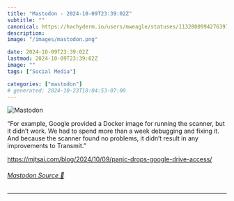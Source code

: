 ```yaml
---
title: "Mastodon - 2024-10-09T23:39:02Z"
subtitle: ""
canonical: https://hachyderm.io/users/mweagle/statuses/113280099427639715
description:
image: "/images/mastodon.png"

date: 2024-10-09T23:39:02Z
lastmod: 2024-10-09T23:39:02Z
image: ""
tags: ["Social Media"]

categories: ["mastodon"]
# generated: 2024-10-23T18:04:53-07:00
---
```

![Mastodon](/images/mastodon.png)

<p>“For example, Google provided a Docker image for running the scanner, but it didn’t work. We had to spend more than a week debugging and fixing it. And because the scanner found no problems, it didn’t result in any improvements to Transmit.”</p><p><a href="https://mjtsai.com/blog/2024/10/09/panic-drops-google-drive-access/" target="_blank" rel="nofollow noopener noreferrer" translate="no"><span class="invisible">https://</span><span class="ellipsis">mjtsai.com/blog/2024/10/09/pan</span><span class="invisible">ic-drops-google-drive-access/</span></a></p>


###### [Mastodon Source 🐘](https://hachyderm.io/@mweagle/113280099427639715)

___
